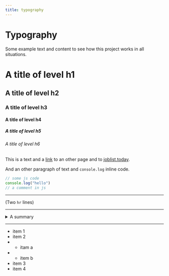 ```yaml
---
title: typography
---
```

# Typography

Some example text and content to see how this project works in all situations.

# A title of level h1
## A title of level h2
### A title of level h3
#### A title of level h4
##### A title of level h5
###### A title of level h6

This is a text and a [link](../) to an other page and to
[joblist.today](https://joblist.today).

And an other paragraph of text and `console.log` inline code.

```javascript
// some js code
console.log("hello")
// a comment in js
```

---

(Two `hr` lines)

---

<details>
	<summary>A summary</summary>
	And inside some details
</details>

---

- item 1
- item 2
- - itam a
- - item b
- item 3
- item 4
